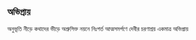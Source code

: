 ## অভিপ্রায়

অনুভূতি নীড়ে
কথাদের ভীড়ে
অশ্রুসিক্ত নয়নে
নিঃশর্ত আত্মসমর্পণে
দেবীর চরণাশ্রয়
একমাত্র অভিপ্রায়